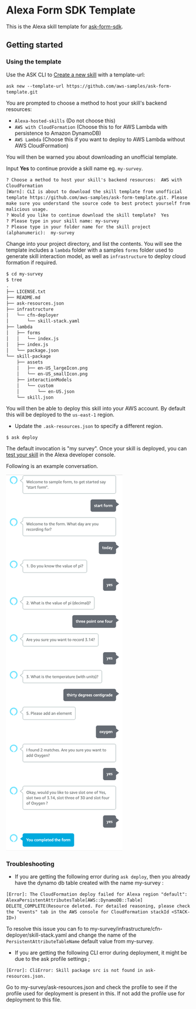 # Alexa Form SDK Template

This is the Alexa skill template for [ask-form-sdk](https://github.com/aws-samples/ask-form-sdk).

## Getting started

### Using the template

Use the ASK CLI to [Create a new skill](https://developer.amazon.com/en-GB/docs/alexa/smapi/ask-cli-intro.html#create-new-skill) with a template-url:

```
ask new --template-url https://github.com/aws-samples/ask-form-template.git
```

You are prompted to choose a method to host your skill's backend resources:

* `Alexa-hosted-skills` (Do not choose this)
* `AWS with CloudFormation` (Choose this to for AWS Lambda with persistence to Amazon DynamoDB)
* `AWS Lambda` (Choose this if you want to deploy to AWS Lambda without AWS CloudFormation)

You will then be warned you about downloading an unofficial template.

Input **Yes** to continue provide a skill name eg. `my-survey`.

```
? Choose a method to host your skill's backend resources:  AWS with CloudFormation
[Warn]: CLI is about to download the skill template from unofficial template https://github.com/aws-samples/ask-form-template.git. Please make sure you understand the source code to best protect yourself from malicious usage.
? Would you like to continue download the skill template?  Yes
? Please type in your skill name: my-survey
? Please type in your folder name for the skill project (alphanumeric):  my-survey
```

Change into your project directory, and list the contents.  You will see the template includes a `lambda` folder with a samples `forms` folder used to generate skill interaction model, as well as `infrastructure` to deploy cloud formation if required.

```
$ cd my-survey
$ tree
.
├── LICENSE.txt
├── README.md
├── ask-resources.json
├── infrastructure
│   └── cfn-deployer
│       └── skill-stack.yaml
├── lambda
│   ├── forms
│   │   └── index.js
│   ├── index.js
│   └── package.json
└── skill-package
    ├── assets
    │   ├── en-US_largeIcon.png
    │   └── en-US_smallIcon.png
    ├── interactionModels
    │   └── custom
    │       └── en-US.json
    └── skill.json
```

You will then be able to deploy this skill into your AWS account.  By default this will be deployed to the `us-east-1` region.

- Update the `.ask-resources.json` to specify a different region.

```shell
$ ask deploy
```

The default invocation is "my survey". Once your skill is deployed, you can [test your skill](https://developer.amazon.com/en-US/docs/alexa/devconsole/test-your-skill.html) in the Alexa developer console.

Following is an example conversation.

![ask-form-template](ask-form-template.png)

### Troubleshooting

- If you are getting the following error during ```ask deploy```, then you already have the dynamo db table created with the name my-survey :
```
[Error]: The CloudFormation deploy failed for Alexa region "default": AlexaPersistentAttributesTable[AWS::DynamoDB::Table]  DELETE_COMPLETE(Resource deleted. For detailed reasoning, please check the "events" tab in the AWS console for CloudFormation stackId <STACK-ID>)
```
To resolve this issue you can fo to my-survey/infrastructure/cfn-deployer/skill-stack.yaml and change the name of the ```PersistentAttributeTableName``` default value from my-survey.
- If you are getting the following CLI error during deployment, it might be due to the ask profile settings ;
```
[Error]: CliError: Skill package src is not found in ask-resources.json.
```
Go to my-survey/ask-resources.json and check the profile to see if the profile used for deployment is present in this. If not add the profile use for deployment to this file.

